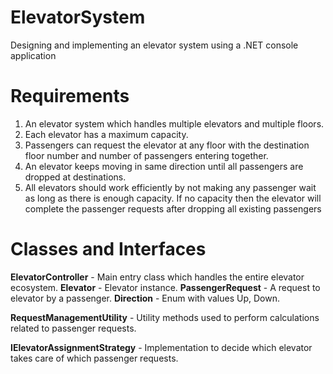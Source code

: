 # ElevatorSystem
Designing and implementing an elevator system using a .NET console application

# Requirements
1. An elevator system which handles multiple elevators and multiple floors.
2. Each elevator has a maximum capacity.
3. Passengers can request the elevator at any floor with the destination floor number and number of passengers entering together.
4. An elevator keeps moving in same direction until all passengers are dropped at destinations.
5. All elevators should work efficiently by not making any passenger wait as long as there is enough capacity. If no capacity then the elevator will complete the passenger requests after dropping all existing passengers

# Classes and Interfaces

**ElevatorController** - Main entry class which handles the entire elevator ecosystem.
**Elevator** - Elevator instance.
**PassengerRequest** - A request to elevator by a passenger.
**Direction** - Enum with values Up, Down.

**RequestManagementUtility** - Utility methods used to perform calculations related to passenger requests.

**IElevatorAssignmentStrategy** - Implementation to decide which elevator takes care of which passenger requests.
